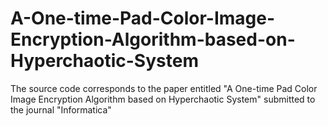 # A-One-time-Pad-Color-Image-Encryption-Algorithm-based-on-Hyperchaotic-System
The source code corresponds to the paper entitled "A One-time Pad Color Image Encryption Algorithm
based on Hyperchaotic System" submitted to the journal "Informatica"

